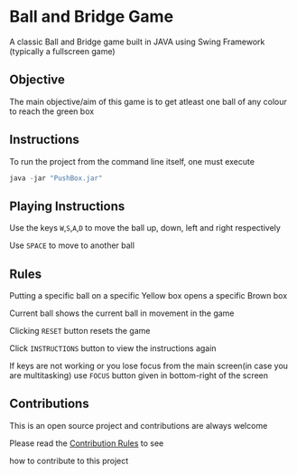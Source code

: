 # Ball and Bridge Game
A classic Ball and Bridge game built in JAVA using Swing Framework (typically a fullscreen game) 
## Objective
The main objective/aim of this game is to get atleast one ball of any colour to reach the green box
## Instructions
To run the project from the command line itself, one must execute
```java
java -jar "PushBox.jar" 
```
## Playing Instructions
Use the keys `W`,`S`,`A`,`D` to move the ball up, down, left and right respectively

Use `SPACE` to move to another ball

## Rules
Putting a specific ball on a specific Yellow box opens a specific Brown box

Current ball shows the current ball in movement in the game

Clicking `RESET` button resets the game

Click `INSTRUCTIONS` button to view the instructions again

If keys are not working or you lose focus from the main screen(in case you are multitasking) use `FOCUS` button given in     bottom-right of the screen

## Contributions

This is an open source project and contributions are always welcome 

Please read the [Contribution Rules](https://github.com/vishichoudhary/ballAndBridge/blob/master/CONTRIBUTING.md) to see

how to contribute to this project
